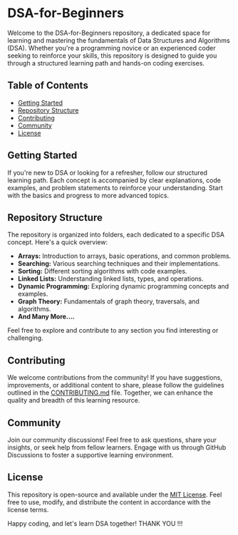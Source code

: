 # DSA-for-Beginners

Welcome to the DSA-for-Beginners repository, a dedicated space for learning and mastering the fundamentals of Data Structures and Algorithms (DSA). Whether you're a programming novice or an experienced coder seeking to reinforce your skills, this repository is designed to guide you through a structured learning path and hands-on coding exercises.

## Table of Contents

- [Getting Started](#getting-started)
- [Repository Structure](#repository-structure)
- [Contributing](#contributing)
- [Community](#community)
- [License](#license)

## Getting Started

If you're new to DSA or looking for a refresher, follow our structured learning path. Each concept is accompanied by clear explanations, code examples, and problem statements to reinforce your understanding. Start with the basics and progress to more advanced topics.

## Repository Structure

The repository is organized into folders, each dedicated to a specific DSA concept. Here's a quick overview:

- **Arrays:** Introduction to arrays, basic operations, and common problems.
- **Searching:** Various searching techniques and their implementations.
- **Sorting:** Different sorting algorithms with code examples.
- **Linked Lists:** Understanding linked lists, types, and operations.
- **Dynamic Programming:** Exploring dynamic programming concepts and examples.
- **Graph Theory:** Fundamentals of graph theory, traversals, and algorithms.
- **And Many More....**

Feel free to explore and contribute to any section you find interesting or challenging.

## Contributing

We welcome contributions from the community! If you have suggestions, improvements, or additional content to share, please follow the guidelines outlined in the [CONTRIBUTING.md](CONTRIBUTING.md) file. Together, we can enhance the quality and breadth of this learning resource.

## Community

Join our community discussions! Feel free to ask questions, share your insights, or seek help from fellow learners. Engage with us through GitHub Discussions to foster a supportive learning environment.

## License

This repository is open-source and available under the [MIT License](LICENSE). Feel free to use, modify, and distribute the content in accordance with the license terms.

Happy coding, and let's learn DSA together!
THANK YOU !!!

